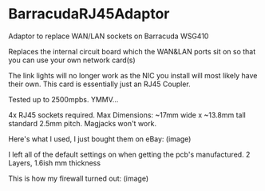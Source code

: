 # BarracudaRJ45Adaptor
Adaptor to replace WAN/LAN sockets on Barracuda WSG410

Replaces the internal circuit board which the WAN&LAN ports sit on so that you can use your own network card(s)

The link lights will no longer work as the NIC you install will most likely have their own. This card is essentially just an RJ45 Coupler. 

Tested up to 2500mpbs. YMMV...


4x RJ45 sockets required. 
  Max Dimensions: ~17mm wide x ~13.8mm tall
  standard 2.5mm pitch. Magjacks won't work.
  
  Here's what I used, I just bought them on eBay: 
    (image) 
    
    
I left all of the default settings on when getting the pcb's manufactured. 
  2 Layers, 1.6ish mm thickness
 

This is how my firewall turned out:
  (image)
